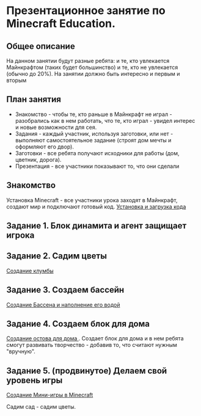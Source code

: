 # Презентационное занятие по Minecraft Education.
## Общее описание
На данном занятии будут разные ребята: и те, кто увлекается Майнкрафтом (таких будет большинство) и те, кто не увлекается (обычно до 20%). На занятии должно быть интересно и первым и вторым
## План занятия
* Знакомство - чтобы те, кто раньше в Майнкрафт не играл - разобрались как в нем работать, что те, кто играл - увидел интерес и новые возможности для сея.
* Задания - каждый участник, используя заготовки, или нет - выполняют самостоятельное задание (строят дом мечты и оформляют его двор).
* Заготовки - все ребята получают исходники для работы (дом, цветник, дорога).
* Презентация - все участники показывают то, что они сделали
## Знакомство
Установка Minecraft - все участники урока заходят в Майнкрафт, создают мир и подключают готовый код.
<a href = "https://github.com/mikh-maksi/minecraft-promo/tree/main/install">Установка и загрузка кода</a>

## Задание 1. Блок динамита и агент защищает игрока

## Задание 2. Садим цветы
<a href = "https://github.com/mikh-maksi/minecraft-promo/tree/main/flowers">Создание клумбы </a>

## Задание 3. Создаем бассейн
<a href = "https://github.com/mikh-maksi/minecraft-promo/tree/main/bath">Создание Бассена и наполнение его водой </a>

## Задание 4. Создаем блок для дома
<a href = "https://github.com/mikh-maksi/minecraft-promo/tree/main/buildnig">Создание остова для дома </a>. Создает блок для дома и в нем ребята смогут развивать творчество - добавив то, что считают нужным "вручную".

## Задание 5. (продвинутое) Делаем свой уровень игры
<a href = "https://github.com/mikh-maksi/minecraft-project">Создание Мини-игры в Minecraft </a>

Садим сад - садим цветы.